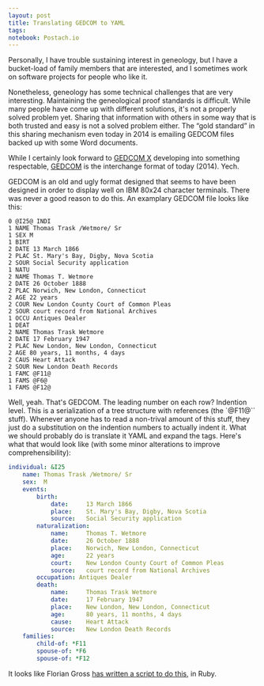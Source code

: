 ```yaml
---
layout: post
title: Translating GEDCOM to YAML
tags:
notebook: Postach.io
---
```


Personally, I have trouble sustaining interest in geneology, but I have a bucket-load of family members that are interested, and I sometimes work on software projects for people who like it.

Nonetheless, geneology has some technical challenges that are very interesting.  Maintaining the geneological proof standards is difficult.  While many people have come up with different solutions, it's not a properly solved problem yet.  Sharing that information with others in some way that is both trusted and easy is not a solved problem either.  The “gold standard” in this sharing mechanism even today in 2014 is emailing GEDCOM files backed up with some Word documents.

While I certainly look forward to [GEDCOM X](https://github.com/FamilySearch/gedcomx) developing into something respectable, [GEDCOM](http://en.wikipedia.org/wiki/GEDCOM) is the interchange format of today (2014).  Yech.

GEDCOM is an old and ugly format designed that seems to have been designed in order to display well on IBM 80x24 character terminals.  There was never a good reason to do this.  An examplary GEDCOM file looks like this:

```GEDCOM
0 @I25@ INDI
1 NAME Thomas Trask /Wetmore/ Sr
1 SEX M
1 BIRT
2 DATE 13 March 1866
2 PLAC St. Mary's Bay, Digby, Nova Scotia
2 SOUR Social Security application
1 NATU
2 NAME Thomas T. Wetmore
2 DATE 26 October 1888
2 PLAC Norwich, New London, Connecticut
2 AGE 22 years
2 COUR New London County Court of Common Pleas
2 SOUR court record from National Archives
1 OCCU Antiques Dealer
1 DEAT
2 NAME Thomas Trask Wetmore
2 DATE 17 February 1947
2 PLAC New London, New London, Connecticut
2 AGE 80 years, 11 months, 4 days
2 CAUS Heart Attack
2 SOUR New London Death Records
1 FAMC @F11@
1 FAMS @F6@
1 FAMS @F12@
```

Well, yeah.  That's GEDCOM.  The leading number on each row?  Indention level.  This is a serialization of a tree structure with references (the `@F11@`` stuff).  Whenever anyone has to read a non-trival amount of this stuff, they just do a substitution on the indention numbers to actually indent it.  What we should probably do is translate it YAML and expand the tags.  Here's what that would look like (with some minor alterations to improve comprehensibility):

```yaml
individual: &I25
    name: Thomas Trask /Wetmore/ Sr
    sex:  M
    events:
        birth:
            date:     13 March 1866
            place:    St. Mary's Bay, Digby, Nova Scotia
            source:   Social Security application
        naturalization:
            name:     Thomas T. Wetmore
            date:     26 October 1888
            place:    Norwich, New London, Connecticut
            age:      22 years
            court:    New London County Court of Common Pleas
            source:   court record from National Archives
        occupation: Antiques Dealer
        death:
            name:     Thomas Trask Wetmore
            date:     17 February 1947
            place:    New London, New London, Connecticut
            age:      80 years, 11 months, 4 days
            cause:    Heart Attack
            source:   New London Death Records
    families:
        child-of: *F11
        spouse-of: *F6
        spouse-of: *F12
```

It looks like Florian Gross [has written a script to do this](http://blade.nagaokaut.ac.jp/cgi-bin/scat.rb/ruby/ruby-talk/119415), in Ruby.
